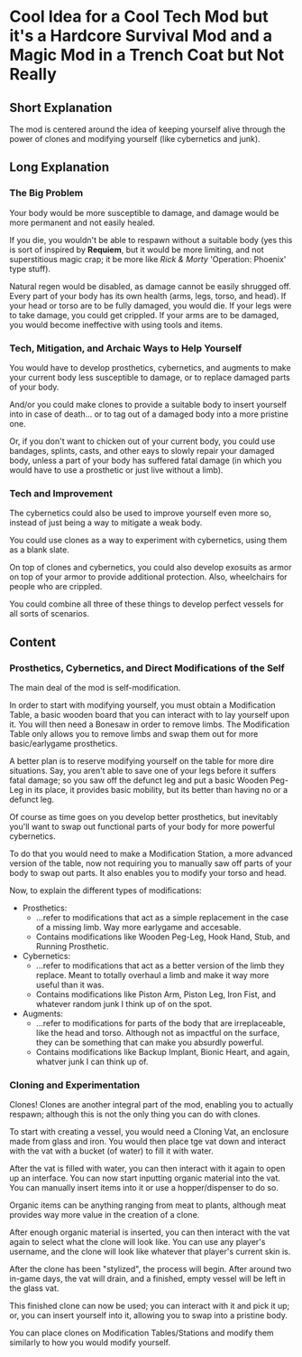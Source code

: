 # Cool Idea for a Cool Tech Mod but it's a Hardcore Survival Mod and a Magic Mod in a Trench Coat but Not Really

## Short Explanation 
The mod is centered around the idea of keeping yourself alive through the power of clones and modifying yourself (like cybernetics and junk). 

## Long Explanation 
### The Big Problem
Your body would be more susceptible to damage, and damage would be more permanent and not easily healed. 

If you die, you wouldn't be able to respawn without a suitable body (yes this is sort of inspired by **Requiem**, but it would be more limiting, and not superstitious magic crap; it be more like *Rick & Morty* 'Operation: Phoenix' type stuff).

Natural regen would be disabled, as damage cannot be easily shrugged off. Every part of your body has its own health (arms, legs, torso, and head). If your head or torso are to be fully damaged, you would die. If your legs were to take damage, you could get crippled. If your arms are to be damaged, you would become ineffective with using tools and items.

### Tech, Mitigation, and Archaic Ways to Help Yourself
You would have to develop prosthetics, cybernetics, and augments to make your current body less susceptible to damage, or to replace damaged parts of your body.

And/or you could make clones to provide a suitable body to insert yourself into in case of death... or to tag out of a damaged body into a more pristine one.

Or, if you don't want to chicken out of your current body, you could use bandages, splints, casts, and other eays to slowly repair your damaged body, unless a part of your body has suffered fatal damage (in which you would have to use a prosthetic or just live without a limb).

### Tech and Improvement
The cybernetics could also be used to improve yourself even more so, instead of just being a way to mitigate a weak body. 

You could use clones as a way to experiment with cybernetics, using them as a blank slate.

On top of clones and cybernetics, you could also develop exosuits as armor on top of your armor to provide additional protection. Also, wheelchairs for people who are crippled. 

You could combine all three of these things to develop perfect vessels for all sorts of scenarios.

## Content
### Prosthetics, Cybernetics, and Direct Modifications of the Self
The main deal of the mod is self-modification.

In order to start with modifying yourself, you must obtain a Modification Table, a basic wooden board that you can interact with to lay yourself upon it. You will then need a Bonesaw in order to remove limbs. The Modification Table only allows you to remove limbs and swap them out for more basic/earlygame prosthetics.

A better plan is to reserve modifying yourself on the table for more dire situations. Say, you aren't able to save one of your legs before it suffers fatal damage; so you saw off the defunct leg and put a basic Wooden Peg-Leg in its place, it provides basic mobility, but its better than having no or a defunct leg.

Of course as time goes on you develop better prosthetics, but inevitably you'll want to swap out functional parts of your body for more powerful cybernetics.

To do that you would need to make a Modification Station, a more advanced version of the table, now not requiring you to manually saw off parts of your body to swap out parts. It also enables you to modify your torso and head.

Now, to explain the different types of modifications:
- Prosthetics:
   - ...refer to modifications that act as a simple replacement in the case of a missing limb. Way more earlygame and accesable.
   - Contains modifications like Wooden Peg-Leg, Hook Hand, Stub, and Running Prosthetic.
- Cybernetics:
   - ...refer to modifications that act as a better version of the limb they replace. Meant to totally overhaul a limb and make it way more useful than it was.
   - Contains modifications like Piston Arm, Piston Leg, Iron Fist, and whatever random junk I think up of on the spot.
- Augments:
   - ...refer to modifications for parts of the body that are irreplaceable, like the head and torso. Although not as impactful on the surface, they can be something that can make you absurdly powerful.
   - Contains modifications like Backup Implant, Bionic Heart, and again, whatver junk I can think up of.

### Cloning and Experimentation
Clones! Clones are another integral part of the mod, enabling you to actually respawn; although this is not the only thing you can do with clones.

To start with creating a vessel, you would need a Cloning Vat, an enclosure made from glass and iron. You would then place tge vat down and interact with the vat with a bucket (of water) to fill it with water. 

After the vat is filled with water, you can then interact with it again to open up an interface. You can now start inputting organic material into the vat. You can manually insert items into it or use a hopper/dispenser to do so.

Organic items can be anything ranging from meat to plants, although meat provides way more value in the creation of a clone.

After enough organic material is inserted, you can then interact with the vat again to select what the clone will look like. You can use any player's username, and the clone will look like whatever that player's current skin is.

After the clone has been "stylized", the process will begin. After around two in-game days, the vat will drain, and a finished, empty vessel will be left in the glass vat.

This finished clone can now be used; you can interact with it and pick it up; or, you can insert yourself into it, allowing you to swap into a pristine body. 

You can place clones on Modification Tables/Stations and modify them similarly to how you would modify yourself.
